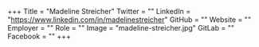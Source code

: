 +++
Title = "Madeline Streicher"
Twitter = ""
LinkedIn = "https://www.linkedin.com/in/madelinestreicher"
GitHub = ""
Website = ""
Employer = ""
Role = ""
Image = "madeline-streicher.jpg"
GitLab = ""
Facebook = ""
+++

